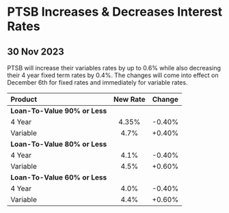 # PTSB Increases & Decreases Interest Rates

## 30 Nov 2023


PTSB will increase their variables rates by up to 0.6% while also decreasing their 4 year fixed term rates by 0.4%. The changes will come into effect on December 6th for fixed rates and immediately for variable rates.



| Product | New Rate | Change |
| :--- | :----: | :----: |
| **Loan-To-Value 90% or Less** | | |
| 4 Year | 4.35% | -0.40% |
| Variable | 4.7% | +0.40% |
| **Loan-To-Value 80% or Less** | | |
| 4 Year | 4.1% | -0.40% |
| Variable | 4.5% | +0.60% |
| **Loan-To-Value 60% or Less** | | 
| 4 Year | 4.0% | -0.40% |
| Variable | 4.4% | +0.60% |
